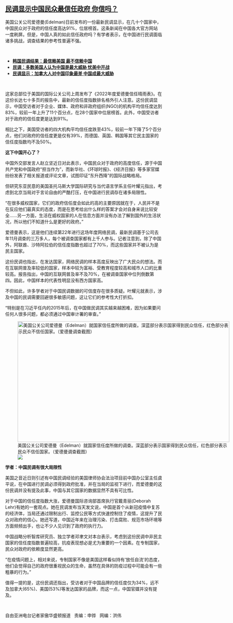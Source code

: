 <!--1643060006000-->
[民调显示中国民众最信任政府   你信吗？](https://www.rfa.org/mandarin/yataibaodao/meiti/hc2-01242022101928.html)
------

<p>美国公关公司爱德曼(Edelman)日前发布的一份最新民调显示，在几十个国家中，中国民众对于政府的信任度高达91%，位居榜首。这条新闻在中国各大官方网站一度刷屏。但是，中国人真的如此信任政府吗？有学者表示，在中国进行民调面临诸多挑战，调查结果的参考性普遍不强。</p><p><br/></p><ul><li><a href="https://www.rfa.org/mandarin/Xinwen/1-01162022102456.html"><strong>韩国民调结果：最信赖美国 最不信赖中国</strong></a></li><li><strong><a href="https://www.rfa.org/mandarin/Xinwen/3-12012021104405.html">民调：多数美国人认为中国是最大威胁 忧美中开战</a></strong></li><li><strong><a href="https://www.rfa.org/mandarin/yataibaodao/junshiwaijiao/lf-01132022140633.html">民调显示：加拿大人对中国印象最差 中国成最大威胁</a></strong></li></ul><p><br/></p><p>这家总部位于美国的国际公关公司上周发布了《2022年度爱德曼信任晴雨表》。在这份长达七十多页的报告中，最新的信任度指数排名格外引人注意。这份民调显示，中国受访者对于企业、媒体、政府和非政府组织(NGO)的机构平均信任度达到83%，较前一年上升了11个百分点，在28个国家中位居榜首。此外，中国受访者对于政府的信任度更是达到91%。</p><p>相比之下，美国受访者的四大机构平均信任度跌至43%，较前一年下降了5个百分点，他们对政府的信任度更是仅有39%，而德国、英国、韩国等其它民主国家的信任度指数均不及50%。</p><p><strong>这下中国开心了？</strong></p><p>中国外交部发言人赵立坚近日对此表示，中国民众对于政府的高度信任，源于中国共产党和中国政府“担当作为”，而新华社、《环球时报》、《经济日报》等多家官媒纷纷发表了相关报道或评论文章，试图印证“东升西降”的国际战略格局。</p><p>但研究东亚民意的美国圣托马斯大学国际研究与当代语言学系主任叶耀元指出，考虑到北京当局对于言论自由的严酷打压，在中国进行民调存在诸多局限性。</p><p>“在很多威权国家，它们的政府信任度会如此的高的主要原因就在于，人民并不是在反应他们最真实的态度，而是在思考给出什么样的答案才会对自身来说比较安全……另一方面，生活在威权国家的人在信息方面并没有办法了解到国外的生活状况，所以他们不知道什么是更好的政府。”</p><p>爱德曼表示，这是他们连续第22年进行这场年度网络民调，最新民调基于公司去年11月调查的三万多人，每个被调查国家都有上千人参与。记者注意到，除了中国外，阿联酋、沙特阿拉伯的信任度指数也超过了70%，而这些国家并不被认为是民主国家。</p><p>这份民调也指出，在发达国家，网络民调的样本高度反映出了广大民众的想法。而在互联网普及率较低的国家，样本中较为富裕、受教育程度较高和城市人口的比重较高。报告指出，中国的互联网普及率不及70%，在被调查国家中位列倒数第四。因此，中国样本的代表性明显没有西方国家高。</p><p>不但如此，许多学者对于中国民调数据的可信度存在很多质疑。叶耀元就表示，涉及中国的民调需要回避很多敏感问题，这让它们的参考性大打折扣。</p><p>“特别是在习近平任内的2015年后，在中国做民调其实越来越困难，因为如果要问任何人很多问题，都必须通过中国审计署的审查。”</p><p><figure class="image-richtext image-inline captioned" style="width:680px;"><img alt="美国公关公司爱德曼（Edelman）就国家信任度所做的调查。深蓝部分表示国家得到民众信任，红色部分表示民众不信任国家。（爱德曼调查截图）" height="387" src="https://www.rfa.org/mandarin/yataibaodao/meiti/hc2-01242022101928.html/hc0123a.jpg/@@images/a8c04db7-384f-4a14-b983-4b07c0d9b43d.png" title="hc0123a.jpg" width="680"/><figcaption class="image-caption">美国公关公司爱德曼（Edelman）就国家信任度所做的调查。深蓝部分表示国家得到民众信任，红色部分表示民众不信任国家。（爱德曼调查截图）</figcaption><small></small><div id="zoomattribute"><a data-caption="美国公关公司爱德曼（Edelman）就国家信任度所做的调查。深蓝部分表示国家得到民众信任，红色部分表示民众不信任国家。（爱德曼调查截图）" data-fancybox="" href="https://www.rfa.org/mandarin/yataibaodao/meiti/hc2-01242022101928.html/hc0123a.jpg" id="single_image" title="美国公关公司爱德曼（Edelman）就国家信任度所做的调查。深蓝部分表示国家得到民众信任，红色部分表示民众不信任国家。（爱德曼调查截图）"><img src="/++plone++rfa-resources/img/icon-zoom.png"/></a></div></figure></p><p><strong>学者：中国民调有很大局限性</strong></p><p>美国之音近日则引述有中国民调经验的美国律师协会法治项目前中国办公室主任虞平说，在中国进行民调必须得到政府批准，并在当局的监视下进行，而爱德曼的这份民调并没有提及此事，中国与其它国家的数据显然不具有可比性。</p><p>对于中国的信任度指数大涨，爱德曼国际咨询部首席执行官戴青丽(Deborah Lehr)有她的一套观点。她在民调发布当天发文说，中国是首个从新冠疫情中复苏的经济体，当局还通过限制出行、监控公民等方式快速控制住了疫情，这提升了民众对政府的信心。她还写道，中国近年来在治理污染、打击腐败、规范市场环境等方面频频出手，也让不少人见识到了政府的执行力。</p><p>中国战略分析智库研究员、独立学者邓聿文对本台表示，考虑到这份民调中非民主国家的信任度指数普遍较高，抗疫表现想必是尤为重要的一个因素。在专制国家，民众对政府的依赖度显然更高。</p><p>“在疫情问题上，相对来说，专制国家不像是美国这样看似持有‘放任自流’的态度，他们会觉得自己的政府很重视民众的生命，虽然在具体的防疫过程中可能会有一些粗暴的行为。”</p><p>值得一提的是，这份民调还指出，受访者对于中国品牌的信任度仅为34%，远不及加拿大(65%)、美国(53%)等发达国家的品牌，而这一点，中国官媒并没有提及。</p><p><br/></p><p>自由亚洲电台记者家傲华盛顿报道   责编：申铧   网编：洪伟</p>

